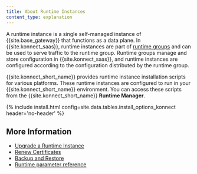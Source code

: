 ```yaml
---
title: About Runtime Instances
content_type: explanation
---
```



A runtime instance is a single self-managed instance of {{site.base_gateway}} that functions as a data plane. In {{site.konnect_saas}}, runtime instances are part of [runtime groups](/konnect/runtime-manager/runtime-groups) and can be used to serve traffic to the runtime group. Runtime groups manage and store configuration in {{site.konnect_saas}}, and runtime instances are configured according to the configuration distributed by the runtime group. 


{{site.konnect_short_name}} provides runtime instance installation scripts for various platforms. These runtime instances are configured to run in your {{site.konnect_short_name}} environment.
You can access these scripts from the {{site.konnect_short_name}} **Runtime Manager**. 

{% include install.html config=site.data.tables.install_options_konnect header='no-header' %}



## More Information

- [Upgrade a Runtime Instance](/konnect/runtime-manager/runtime-instances/upgrade)
- [Renew Certificates](/konnect/runtime-manager/runtime-instances/renew-certificates)
- [Backup and Restore](/konnect/runtime-manager/runtime-groups/manage/#delete-a-runtime-group)
- [Runtime parameter reference](/konnect/runtime-manager/runtime-instances/runtime-parameter-reference)

